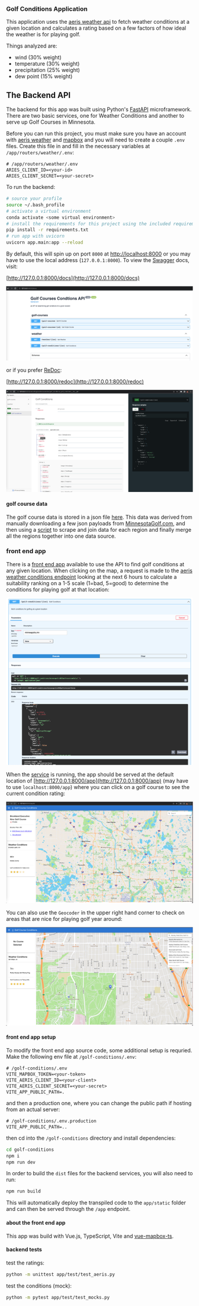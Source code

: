 ### Golf Conditions Application

This application uses the [aeris weather api](https://www.aerisweather.com/support/docs/api/reference/endpoints) to fetch weather conditions at a given location and calculates a rating based on a few factors of how ideal the weather is for playing golf.

Things analyzed are:
 * wind (30% weight)
 * temperature (30% weight)
 * precipitation (25% weight)
 * dew point (15% weight)


## The Backend API

The backend for this app was built using Python's [FastAPI](https://fastapi.tiangolo.com/) microframework.  There are two basic services, one for Weather Conditions and another to serve up Golf Courses in Minnesota.

Before you can run this project, you must make sure you have an account with [aeris weather](https://www.aerisweather.com/signup/developer/) and [mapbox](https://docs.mapbox.com/help/getting-started/access-tokens/) and you will need to create a couple `.env` files.  Create this file in and fill in the necessary variables at `/app/routers/weather/.env`:

```env
# /app/routers/weather/.env
ARIES_CLIENT_ID=<your-id>
ARIES_CLIENT_SECRET=<your-secret>
```

To run the backend:

```sh
# source your profile
source ~/.bash_profile
# activate a virtual environment
conda activate <some virtual environment>
# install the requirements for this project using the included requirements.txt file
pip install -r requirements.txt
# run app with uvicorn
uvicorn app.main:app --reload
```

By default, this will spin up on port `8000` at [http://localhost:8000](http://localhost:8000/) or you may have to use the local address (`127.0.0.1:8000`).  To view the [Swagger](https://swagger.io/tools/swagger-ui/) docs, visit:

[http://127.0.0.1:8000/docs](http://127.0.0.1:8000/docs)

![swagger](./resources/images/swagger.png)

or if you prefer [ReDoc](https://redocly.github.io/redoc/):

[http://127.0.0.1:8000/redoc](http://127.0.0.1:8000/redoc)

![redoc](./resources/images/redoc.png)

#### golf course data

The golf course data is stored in a json file [here](./app/data/All_MN_Courses.json). This data was derived from manually downloading a few json payloads from [MinnesotaGolf.com](https://minnesotagolf.com/fairways), and then using a [script](./app/scripts/crawler.js) to scrape and join data for each region and finally merge all the regions together into one data source.


### front end app

There is a [front end app](./golf-conditions/) available to use the API to find golf conditions at any given location.  When clicking on the map, a request is made to the [aeris weather conditions endpoint](https://www.aerisweather.com/support/docs/api/reference/endpoints/conditions/) looking at the next 6 hours to calculate a suitability ranking on a 1-5 scale (1=bad, 5=good) to determine the conditions for playing golf at that location:

![golf index request](./resources/images/golf-index-request.png)


When the [service](./app/main.py) is running, the app should be served at the default location of [http://127.0.0.1:8000/app](http://127.0.0.1:8000/app) (may have to use `localhost:8000/app`) where you can click on a golf course to see the current condition rating:

![front end app](./resources/images/front-end-app.png)

You can also use the `Geocoder` in the upper right hand corner to check on areas that are nice for playing golf year around:


![san diego](./resources/images/san-diego.png)

#### front end app setup

To modify the front end app source code, some additional setup is requried. Make the following env file at `/golf-conditions/.env`:

```
# /golf-conditions/.env
VITE_MAPBOX_TOKEN=<your-token>
VITE_AERIS_CLIENT_ID=<your-client>
VITE_AERIS_CLIENT_SECRET=<your-secret>
VITE_APP_PUBLIC_PATH=.
```

and then a production one, where you can change the public path if hosting from an actual server:

```
# /golf-conditions/.env.production
VITE_APP_PUBLIC_PATH=..
```

then cd into the `/golf-conditions` directory and install dependencies:

```sh
cd golf-conditions
npm i
npm run dev
```

In order to build the `dist` files for the backend services, you will also need to run:

```sh
npm run build
```

This will automatically deploy the transpiled code to the `app/static` folder and can then be served through the `/app` endpoint.

#### about the front end app

This app was build with Vue.js, TypeScript, Vite and [vue-mapbox-ts](https://gitlab.com/relief-melone/vue-mapbox-ts).

#### backend tests

test the ratings:

```sh
python -m unittest app/test/test_aeris.py
```

test the conditions (mock):
```sh
python -m pytest app/test/test_mocks.py
```
